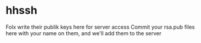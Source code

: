 # hhssh
Folx write their publik keys here for server access
Commit your rsa.pub files here with your name on them, and we'll add them to the server
